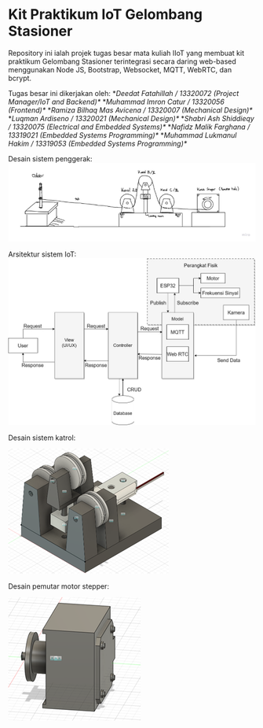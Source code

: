 # Kit Praktikum IoT Gelombang Stasioner 
Repository ini ialah projek tugas besar mata kuliah IIoT yang membuat kit praktikum Gelombang Stasioner terintegrasi secara daring web-based menggunakan Node JS, Bootstrap, Websocket, MQTT, WebRTC, dan bcrypt.

Tugas besar ini dikerjakan oleh:
**Deedat Fatahillah / 13320072 (Project Manager/IoT and Backend)\**
**Muhammad Imron Catur / 13320056 (Frontend)\**
**Ramiza Bilhaq Mas Avicena / 13320007 (Mechanical Design)\**
**Luqman Ardiseno / 13320021 (Mechanical Design)\**
**Shabri Ash Shiddieqy / 13320075 (Electrical and Embedded Systems)\**
**Nafidz Malik Farghana / 13319021 (Embedded Systems Programming)\**
**Muhammad Lukmanul Hakim / 13319053 (Embedded Systems Programming)\**

Desain sistem penggerak:
![Alt text](image-1.png)

Arsitektur sistem IoT:
![Alt text](image.png)

Desain sistem katrol:

![Alt text](image-2.png)

Desain pemutar motor stepper:

![Alt text](image-3.png)
